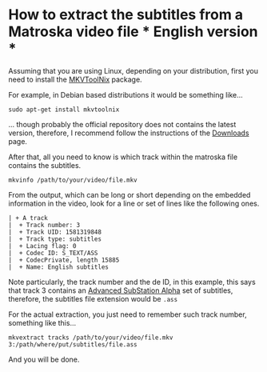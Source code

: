 How to extract the subtitles from a Matroska video file * English version *
===========================================================================

Assuming that you are using Linux, depending on your distribution, first you need to install the [MKVToolNix](https://www.bunkus.org/videotools/mkvtoolnix/) package.

For example, in Debian based distributions it would be something like...

`sudo apt-get install mkvtoolnix`

... though probably the official repository does not contains the latest version, therefore, I recommend follow the instructions of the [Downloads](https://www.bunkus.org/videotools/mkvtoolnix/downloads.html) page.

After that, all you need to know is which track within the matroska file contains the subtitles.

`mkvinfo /path/to/your/video/file.mkv`

From the output, which can be long or short depending on the embedded information in the video, look for a line or set of lines like the following ones.

```
| + A track
|  + Track number: 3
|  + Track UID: 1581319848
|  + Track type: subtitles
|  + Lacing flag: 0
|  + Codec ID: S_TEXT/ASS
|  + CodecPrivate, length 15885
|  + Name: English subtitles
```

Note particularly, the track number and the de ID, in this example, this says that track 3 contains an [Advanced SubStation Alpha](http://matroska.org/technical/specs/subtitles/ssa.html) set of subtitles, therefore, the subtitles file extension would be `.ass`

For the actual extraction, you just need to remember such track number, something like this...

`mkvextract tracks /path/to/your/video/file.mkv 3:/path/where/put/subtitles/file.ass`

And you will be done.
